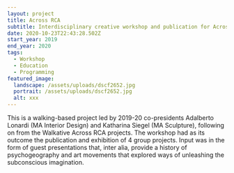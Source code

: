 ```yaml
---
layout: project
title: Across RCA
subtitle: Interdisciplinary creative workshop and publication for Across RCA
date: 2020-10-23T22:43:28.502Z
start_year: 2019
end_year: 2020
tags:
  - Workshop
  - Education
  - Programming
featured_image:
  landscape: /assets/uploads/dscf2652.jpg
  portrait: /assets/uploads/dscf2652.jpg
  alt: xxx
---
```

This is a walking-based project led by 2019-20 co-presidents Adalberto Lonardi (MA Interior Design) and Katharina Siegel (MA Sculpture), following on from the Walkative Across RCA projects. The workshop had as its outcome the publication and exhibition of 4 group projects. Input was in the form of guest presentations that, inter alia, provide a history of psychogeography and art movements that explored ways of unleashing the subconscious imagination.